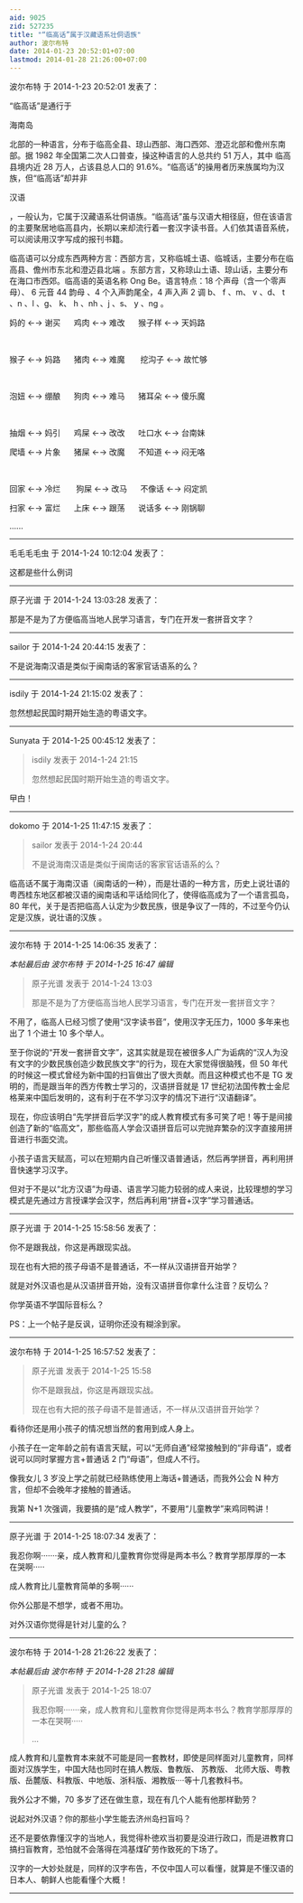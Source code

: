```yaml
---
aid: 9025
zid: 527235
title: "“临高话”属于汉藏语系壮侗语族"
author: 波尔布特
date: 2014-01-23 20:52:01+07:00
lastmod: 2014-01-28 21:26:00+07:00
---
```


波尔布特 于 2014-1-23 20:52:01 发表了：

“临高话”是通行于

海南岛

北部的一种语言，分布于临高全县、琼山西部、海口西郊、澄迈北部和儋州东南部。据 1982 年全国第二次人口普查，操这种语言的人总共约 51 万人，其中 临高县境内近 28 万人，占该县总人口的 91.6%。“临高话”的操用者历来族属均为汉族，但“临高话”却并非

汉语

，一般认为，它属于汉藏语系壮侗语族。“临高话”虽与汉语大相径庭，但在该语言的主要聚居地临高县内，长期以来却流行着一套汉字读书音。人们依其语音系统，可以阅读用汉字写成的报刊书籍。

临高语可以分成东西两种方言：西部方言，又称临城土语、临城话，主要分布在临高县、儋州市东北和澄迈县北端 。东部方言，又称琼山土语、琼山话，主要分布在海口市西郊。临高语的英语名称 Ong Be。语言特点：18 个声母（含一个零声母）、 6 元音 44 韵母 、4 个入声韵尾全，4 声入声 2 调 b、 f 、m、 v 、d、 t 、n 、l 、g、 k、 h 、nh 、j 、s、 y 、ng 。

妈的 ←→ 谢买&nbsp; &nbsp;&nbsp; &nbsp;鸡肉 ←→ 难改&nbsp; &nbsp;&nbsp; &nbsp;猴子样 ←→ 天妈路

&nbsp; &nbsp;&nbsp; &nbsp;&nbsp; &nbsp;&nbsp;&nbsp;

猴子 ←→ 妈路&nbsp; &nbsp;&nbsp; &nbsp;猪肉 ←→ 难魔&nbsp; &nbsp;&nbsp; &nbsp; 挖沟子 ←→ 故忙够

&nbsp; &nbsp;&nbsp; &nbsp;&nbsp; &nbsp;&nbsp;&nbsp;

泡妞 ←→ 绷酿&nbsp; &nbsp;&nbsp; &nbsp;狗肉 ←→ 难马&nbsp; &nbsp;&nbsp; &nbsp;猪耳朵 ←→ 傻乐魔

&nbsp; &nbsp;&nbsp; &nbsp;&nbsp; &nbsp;&nbsp; &nbsp;

抽烟 ←→ 妈引&nbsp; &nbsp;&nbsp; &nbsp;鸡屎 ←→ 改改&nbsp; &nbsp;&nbsp; &nbsp;吐口水 ←→ 台南妹

爬墙 ←→ 片象&nbsp; &nbsp;&nbsp; &nbsp;猪屎 ←→ 改魔&nbsp; &nbsp;&nbsp; &nbsp;不知道 ←→ 闷无咯

&nbsp; &nbsp;&nbsp; &nbsp;

回家 ←→ 冷烂&nbsp; &nbsp;&nbsp; &nbsp; 狗屎 ←→ 改马&nbsp; &nbsp;&nbsp; &nbsp;不像话 ←→ 闷定凯

扫家 ←→ 富烂&nbsp; &nbsp;&nbsp; &nbsp;上床 ←→ 跟荡&nbsp; &nbsp;&nbsp; &nbsp;说话多 ←→ 刚锅聊

......&nbsp;&nbsp;

---

毛毛毛毛虫 于 2014-1-24 10:12:04 发表了：

这都是些什么例词

---

原子光谱 于 2014-1-24 13:03:28 发表了：

那是不是为了方便临高当地人民学习语言，专门在开发一套拼音文字？

---

sailor 于 2014-1-24 20:44:15 发表了：

不是说海南汉语是类似于闽南话的客家官话语系的么？

---

isdily 于 2014-1-24 21:15:02 发表了：

忽然想起民国时期开始生造的粤语文字。

---

Sunyata 于 2014-1-25 00:45:12 发表了：

> isdily 发表于 2014-1-24 21:15
>
> 忽然想起民国时期开始生造的粤语文字。

曱甴！

---

dokomo 于 2014-1-25 11:47:15 发表了：

> sailor 发表于 2014-1-24 20:44
>
> 不是说海南汉语是类似于闽南话的客家官话语系的么？

临高话不属于海南汉语（闽南话的一种），而是壮语的一种方言，历史上说壮语的粤西桂东地区都被汉语的闽南话和平话给同化了，使得临高成为了一个语言孤岛，80 年代，关于是否把临高人认定为少数民族，很是争议了一阵的，不过至今仍认定是汉族，说壮语的汉族
。

---

波尔布特 于 2014-1-25 14:06:35 发表了：

_本帖最后由 波尔布特 于 2014-1-25 16:47 编辑_

> 原子光谱 发表于 2014-1-24 13:03
>
> 那是不是为了方便临高当地人民学习语言，专门在开发一套拼音文字？

不用了，临高人已经习惯了使用“汉字读书音”，使用汉字无压力，1000 多年来也出了 1 个进士 10 多个举人。

至于你说的“开发一套拼音文字”，这其实就是现在被很多人广为诟病的“汉人为没有文字的少数民族创造少数民族文字“的行为，现在大家觉得很脑残，但 50 年代的时候这一模式曾经为新中国的扫盲做出了很大贡献。而且这种模式也不是 TG 发明的，而是跟当年的西方传教士学习的，汉语拼音就是 17 世纪初法国传教士金尼格莱来中国后发明的，这有利于在不学习汉字的情况下进行“汉语翻译”。

现在，你应该明白“先学拼音后学汉字”的成人教育模式有多可笑了吧！等于是间接创造了新的“临高文”，那些临高人学会汉语拼音后可以完抛弃繁杂的汉字直接用拼音进行书面交流。

小孩子语言天赋高，可以在短期内自己听懂汉语普通话，然后再学拼音，再利用拼音快速学习汉字。

但对于不是以“北方汉语”为母语、语言学习能力较弱的成人来说，比较理想的学习模式是先通过方言授课学会汉字，然后再利用“拼音+汉字”学习普通话。

---

原子光谱 于 2014-1-25 15:58:56 发表了：

你不是跟我战，你这是再跟现实战。

现在也有大把的孩子母语不是普通话，不一样从汉语拼音开始学？

就是对外汉语也是从汉语拼音开始，没有汉语拼音你拿什么注音？反切么？

你学英语不学国际音标么？

PS：上一个帖子是反讽，证明你还没有糊涂到家。

---

波尔布特 于 2014-1-25 16:57:52 发表了：

> 原子光谱 发表于 2014-1-25 15:58
>
> 你不是跟我战，你这是再跟现实战。
>
> 现在也有大把的孩子母语不是普通话，不一样从汉语拼音开始学？

看待你还是用小孩子的情况想当然的套用到成人身上。

小孩子在一定年龄之前有语言天赋，可以“无师自通”经常接触到的“非母语”，或者说可以同时掌握方言+普通话 2 门“母语”，但成人不行。

像我女儿 3 岁没上学之前就已经熟练使用上海话+普通话，而我外公会 N 种方言，但却不会晚年才接触的普通话。

我第 N+1 次强调，我要搞的是“成人教学”，不要用“儿童教学”来鸡同鸭讲！

---

原子光谱 于 2014-1-25 18:07:34 发表了：

我忍你啊·······亲，成人教育和儿童教育你觉得是两本书么？教育学那厚厚的一本在哭啊·····

成人教育比儿童教育简单的多啊······

你外公那是不想学，或者不用功。

对外汉语你觉得是针对儿童的么？

---

波尔布特 于 2014-1-28 21:26:22 发表了：

_本帖最后由 波尔布特 于 2014-1-28 21:28 编辑_

> 原子光谱 发表于 2014-1-25 18:07
>
> 我忍你啊·······亲，成人教育和儿童教育你觉得是两本书么？教育学那厚厚的一本在哭啊·····
>
> ...

成人教育和儿童教育本来就不可能是同一套教材，即使是同样面对儿童教育，同样面对汉族学生，中国大陆也同时在搞人教版、鲁教版、
苏教版、
北师大版、粤教版、岳麓版、科教版、中地版、浙科版、湘教版····等十几套教科书。

我外公才不懒，70 多岁了还在做生意，现在有几个人能有他那样勤劳？

说起对外汉语？你的那些小学生能去济州岛扫盲吗？

还不是要依靠懂汉字的当地人，我觉得朴徳欢当初要是没进行政口，而是进教育口搞扫盲教育，恐怕就不会落得在鸿基煤矿劳作致死的下场了。

汉字的一大妙处就是，同样的汉字布告，不仅中国人可以看懂，就算是不懂汉语的日本人、朝鲜人也能看懂个大概！

---
